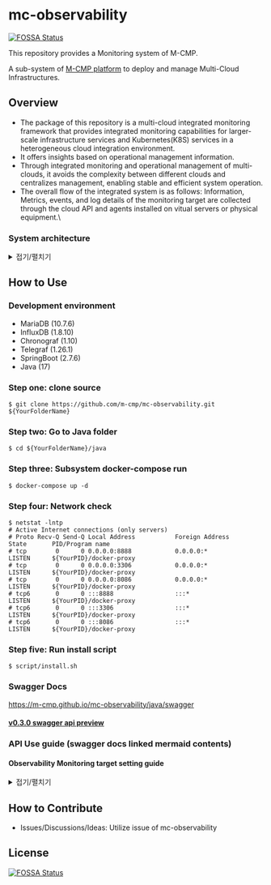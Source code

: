 # mc-observability
[![FOSSA Status](https://app.fossa.com/api/projects/git%2Bgithub.com%2Fm-cmp%2Fmc-observability.svg?type=shield)](https://app.fossa.com/projects/git%2Bgithub.com%2Fm-cmp%2Fmc-observability?ref=badge_shield)


This repository provides a Monitoring system of M-CMP.

A sub-system of [M-CMP platform](https://github.com/m-cmp/docs/tree/main) to deploy and manage Multi-Cloud Infrastructures. 

## Overview

- The package of this repository is a multi-cloud integrated monitoring framework that provides integrated monitoring capabilities for larger-scale infrastructure services and Kubernetes(K8S) services in a heterogeneous cloud integration environment.
- It offers insights based on operational management information.
- Through integrated monitoring and operational management of multi-clouds, it avoids the complexity between different clouds and centralizes management, enabling stable and efficient system operation.
- The overall flow of the integrated system is as follows: Information, Metrics, events, and log details of the monitoring target are collected through the cloud API and agents installed on vitual servers or physical equipment.\

### System architecture
<details>
<summary>접기/펼치기</summary>

```mermaid
C4Context
Enterprise_Boundary(boundary0, "M-CMP") {
  Person(customer0, "M-CMP User")
  Boundary(boundary1, "M-CMP Observability") {
    Container(container0, "M-CMP Observability Manager")
    Deployment_Node(deploy10, "Azure") {
      Deployment_Node(deploy11, "VM 1") {
        Container(container11, "M-CMP Observability Agent Manager")
      }
      Deployment_Node(deploy12, "VM 2") {
        Container(container12, "M-CMP Observability Agent")
      }
      Deployment_Node(deploy13, "VM 3") {
        Container(container13, "M-CMP Observability Agent")
      }
      ContainerDb(database11, "MariaDB")
      ContainerDb(database12, "InfluxDB")
    }
    Deployment_Node(deploy20, "AWS") {
      Deployment_Node(deploy21, "VM 1") {
        Container(container21, "M-CMP Observability Agent Manager")
      }
      Deployment_Node(deploy22, "VM 2") {
        Container(container22, "M-CMP Observability Agent")
      }
      Deployment_Node(deploy23, "VM 3") {
        Container(container23, "M-CMP Observability Agent")
      }
      ContainerDb(database21, "MariaDB")
      ContainerDb(database22, "InfluxDB")
    }
    Deployment_Node(deploy30, "Openstack") {
      Deployment_Node(deploy31, "VM 1") {
        Container(container31, "M-CMP Observability Agent Manager")
      }
      Deployment_Node(deploy32, "VM 2") {
        Container(container32, "M-CMP Observability Agent")
      }
      Deployment_Node(deploy33, "VM 3") {
        Container(container33, "M-CMP Observability Agent")
      }
      ContainerDb(database31, "MariaDB")
      ContainerDb(database32, "InfluxDB")
    }
    BiRel(container0, container11, "REST API")
    BiRel(container0, container21, "")
    BiRel(container0, container31, "")
  }
}
BiRel(customer0, container0, "REST API")
UpdateRelStyle(customer0, container0, $offsetY="-50")
UpdateRelStyle(container0, container11, $offsetY="-150")
```

```mermaid
C4Context
Deployment_Node(deploy10, "Cloud Service Provider") {
  Deployment_Node(deploy11, "VM 1") {
    Container(container11, "M-CMP Observability Agent Manager")
  }
  Deployment_Node(deploy12, "VM 2") {
    Container(container12, "M-CMP Observability Agent")
  }
  Deployment_Node(deploy13, "VM 3") {
    Container(container13, "M-CMP Observability Agent")
  }
  ContainerDb(database11, "MariaDB", "Monitoring config Database")
  ContainerDb(database12, "InfluxDB", "Metrics Database")
  BiRel(container11, database11, "")
  BiRel(container12, database11, "")
  BiRel(container13, database11, "")
  Rel(database12, container11, "")
  Rel(container12, database12, "")
  Rel(container13, database12, "")
}
UpdateRelStyle(container11, database11, $lineColor="orange")
UpdateRelStyle(container12, database11, $lineColor="orange")
UpdateRelStyle(container13, database11, $lineColor="orange")

UpdateRelStyle(database12, container11, $lineColor="green")
UpdateRelStyle(container12, database12, $lineColor="green")
UpdateRelStyle(container13, database12, $lineColor="green")
```
</details>

## How to Use

### Development environment
  - MariaDB (10.7.6)
  - InfluxDB (1.8.10)
  - Chronograf (1.10)
  - Telegraf (1.26.1)
  - SpringBoot (2.7.6)
  - Java (17)

### Step one: clone source
```
$ git clone https://github.com/m-cmp/mc-observability.git ${YourFolderName}
```

### Step two: Go to Java folder
```
$ cd ${YourFolderName}/java
```

### Step three: Subsystem docker-compose run
```
$ docker-compose up -d
```

### Step four: Network check
```
$ netstat -lntp
# Active Internet connections (only servers)
# Proto Recv-Q Send-Q Local Address           Foreign Address         State       PID/Program name
# tcp        0      0 0.0.0.0:8888            0.0.0.0:*               LISTEN      ${YourPID}/docker-proxy
# tcp        0      0 0.0.0.0:3306            0.0.0.0:*               LISTEN      ${YourPID}/docker-proxy
# tcp        0      0 0.0.0.0:8086            0.0.0.0:*               LISTEN      ${YourPID}/docker-proxy
# tcp6       0      0 :::8888                 :::*                    LISTEN      ${YourPID}/docker-proxy
# tcp6       0      0 :::3306                 :::*                    LISTEN      ${YourPID}/docker-proxy
# tcp6       0      0 :::8086                 :::*                    LISTEN      ${YourPID}/docker-proxy
```

### Step five: Run install script
```
$ script/install.sh
```

### Swagger Docs
https://m-cmp.github.io/mc-observability/java/swagger

#### [v0.3.0 swagger api preview](https://m-cmp.github.io/mc-observability/java/swagger/index_copy.html)

### API Use guide (swagger docs linked mermaid contents)
#### Observability Monitoring target setting guide

<details>
<summary>접기/펼치기</summary>

```mermaid
flowchart TD
A([Start]) --> B[<a href='https://m-cmp.github.io/mc-observability/java/swagger/#/host-controller/listUsingGET'>Get&Select monitoring host</a>]
B --> C{Select<br>Item/Storage}
C --Item--> D[<a href='https://m-cmp.github.io/mc-observability/java/swagger/#/system-controller/getPluginsUsingGET'>Get&Select item plugin</a>]
D --> E[<a href='https://m-cmp.github.io/mc-observability/java/swagger/#/host-item-controller/createUsingPOST'>Set monitoring item</a>]
E --> F{Add more?}
F --Y--> D
F --N--> Z([End])
C --Storage--> G[<a href='https://m-cmp.github.io/mc-observability/java/swagger/#/system-controller/getPluginUsingGET'>Get&Select storage plugin</a>]
G --> H[<a href='https://m-cmp.github.io/mc-observability/java/swagger/#/host-storage-controller/createUsingPOST_1'>Set monitoring storage</a>]
H --> I{Add more?}
I --Y--> G
I --N--> Z([End])
```

#### Observability Metrics view guide

```mermaid
flowchart TD
A([Start]) --> B[<a href='https://m-cmp.github.io/mc-observability/java/swagger/#/influx-db-controller/getListUsingGET'>Get&Select Integration InfluxDB</a>]
B --> C[Get field/tag]
C --Fields--> D[<a href='https://m-cmp.github.io/mc-observability/java/swagger/#/influx-db-controller/getMeasurementAndFieldsUsingGET'>Get field list</a><br>Field is metric target]
C --Tags--> E[<a href='https://m-cmp.github.io/mc-observability/java/swagger/#/influx-db-controller/getTagsUsingGET'>Get tag list</a><br>Tag is metric filter]
D --> F[<a href='https://m-cmp.github.io/mc-observability/java/swagger/#/metric-controller/getMetricUsingGET'>Get metrics</a>]
E --> F
```

#### M-CMP Observability monitoring setting sequenceDiagram

```mermaid
sequenceDiagram
participant M-CMP User
participant MC-O11y-Manager
participant MC-O11y-Agent-Manager
participant MariaDB
participant MC-O11y-Agent
M-CMP User ->> MC-O11y-Manager: Request all O11y-Agent-Manager
MC-O11y-Manager ->> M-CMP User: Send all O11y-Agent-Manager list
M-CMP User ->> M-CMP User: Select O11y-Agent-Manager

loop Configuration Changes
  Note over MariaDB,MC-O11y-Agent: Scheduler section
  MC-O11y-Agent ->> MariaDB: Request all changed config
  MariaDB ->> MC-O11y-Agent: Send changed config list
  alt one or more changed?
    MC-O11y-Agent ->> MC-O11y-Agent: Config file update
  else
    Note over MC-O11y-Agent: sleep
  end
end

M-CMP User ->> MC-O11y-Manager: Request all monitoring plugin
loop Monitoring setting
  Note over M-CMP User, MariaDB: Monitoring plugin setting<br>plugin is item+storage mean
  M-CMP User ->> MC-O11y-Manager: Request all monitoring plugin
  MC-O11y-Manager ->> MC-O11y-Agent-Manager: Request forwarding
  MC-O11y-Agent-Manager ->> MariaDB: Request forwarding
  MariaDB ->> MC-O11y-Agent-Manager: Send all monitoring plugin list
  MC-O11y-Agent-Manager ->> MC-O11y-Manager: Response forwarding
  MC-O11y-Manager ->> M-CMP User: Response forwarding
  M-CMP User ->> MC-O11y-Manager: Add/Update monitoring plugin
  MC-O11y-Manager ->> MC-O11y-Agent-Manager: Request forwarding
  MC-O11y-Agent-Manager ->> MariaDB: Request forwarding
  MariaDB ->> MC-O11y-Agent-Manager: Return Insert or Update result
  MC-O11y-Agent-Manager ->> MC-O11y-Manager: Response forwarding
  MC-O11y-Manager ->> M-CMP User: Response forwarding
end
```
</details>

## How to Contribute

- Issues/Discussions/Ideas: Utilize issue of mc-observability


## License
[![FOSSA Status](https://app.fossa.com/api/projects/git%2Bgithub.com%2Fm-cmp%2Fmc-observability.svg?type=large)](https://app.fossa.com/projects/git%2Bgithub.com%2Fm-cmp%2Fmc-observability?ref=badge_large)
